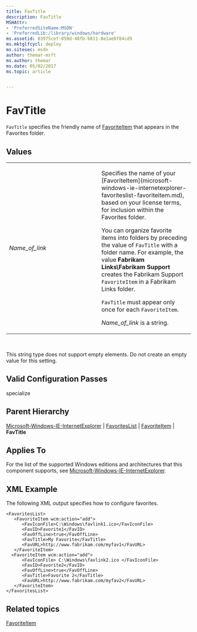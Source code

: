 ```yaml
---
title: FavTitle
description: FavTitle
MSHAttr:
- 'PreferredSiteName:MSDN'
- 'PreferredLib:/library/windows/hardware'
ms.assetid: 83975cef-050d-48fb-b811-8e1ae0f84cd9
ms.mktglfcycl: deploy
ms.sitesec: msdn
author: themar-msft
ms.author: themar
ms.date: 05/02/2017
ms.topic: article


---
```


# FavTitle


`FavTitle` specifies the friendly name of [FavoriteItem](microsoft-windows-ie-internetexplorer-favoriteslist-favoriteitem.md) that appears in the Favorites folder.

## Values


<table>
<colgroup>
<col width="50%" />
<col width="50%" />
</colgroup>
<tbody>
<tr class="odd">
<td><p><em>Name_of_link</em></p></td>
<td><p>Specifies the name of your [FavoriteItem](microsoft-windows-ie-internetexplorer-favoriteslist-favoriteitem.md), based on your license terms, for inclusion within the Favorites folder.</p>
<p>You can organize favorite items into folders by preceding the value of <code>FavTitle</code> with a folder name. For example, the value <strong>Fabrikam Links\Fabrikam Support</strong> creates the Fabrikam Support <code>FavoriteItem</code> in a Fabrikam Links folder.</p>
<p><code>FavTitle</code> must appear only once for each <code>FavoriteItem</code>.</p>
<p><em>Name_of_link</em> is a string.</p></td>
</tr>
</tbody>
</table>

 

This string type does not support empty elements. Do not create an empty value for this setting.

## Valid Configuration Passes


specialize

## Parent Hierarchy


[Microsoft-Windows-IE-InternetExplorer](microsoft-windows-ie-internetexplorer.md) | [FavoritesList](microsoft-windows-ie-internetexplorer-favoriteslist.md) | [FavoriteItem](microsoft-windows-ie-internetexplorer-favoriteslist-favoriteitem.md) | **FavTitle**

## Applies To


For the list of the supported Windows editions and architectures that this component supports, see [Microsoft-Windows-IE-InternetExplorer](microsoft-windows-ie-internetexplorer.md).

## XML Example


The following XML output specifies how to configure favorites.

```
<FavoritesList>
   <FavoriteItem wcm:action="add">
      <FavIconFile>C:\Windows\favlink1.ico</FavIconFile>
      <FavID>Favorite1</FavID>
      <FavOffLine>true</FavOffLine>
      <FavTitle>My Favorite</FavTitle>
      <FavURL>http://www.fabrikam.com/myfav1</FavURL>
   </FavoriteItem>
  <FavoriteItem wcm:action="add">
      <FavIconFile> C:\Windows\favlink2.ico </FavIconFile>
      <FavID>Favorite2</FavID>
      <FavOffLine>true</FavOffLine>
      <FavTitle>Favorite 2</FavTitle>
      <FavURL>http://www.fabrikam.com/myfav2</FavURL>
   </FavoriteItem>
</FavoritesList>
```

## Related topics


[FavoriteItem](microsoft-windows-ie-internetexplorer-favoriteslist-favoriteitem.md)

 

 







